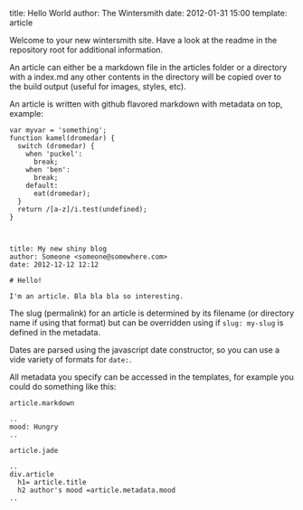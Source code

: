 title: Hello World
author: The Wintersmith
date: 2012-01-31 15:00
template: article

Welcome to your new wintersmith site. Have a look at the readme in the repository root for additional information.

An article can either be a markdown file in the articles folder or a directory with a
index.md any other contents in the directory will be copied over to the build output (useful for images, styles, etc).

An article is written with github flavored markdown with metadata on top, example:

```
var myvar = 'something';
function kamel(dromedar) {
  switch (dromedar) {
    when 'puckel':
      break;
    when 'ben':
      break;
    default:
      eat(dromedar);
  }
  return /[a-z]/i.test(undefined);
}



```

```
title: My new shiny blog
author: Someone <someone@somewhere.com>
date: 2012-12-12 12:12

# Hello!

I'm an article. Bla bla bla so interesting.

```

The slug (permalink) for an article is determined by its filename (or directory name if using that format) but can  be overridden using if `slug: my-slug` is defined in the metadata.

Dates are parsed using the javascript date constructor, so you can use a vide variety of formats for `date:`.

All metadata you specify can be accessed in the templates, for example you could do something like this:


```
article.markdown

..
mood: Hungry
..

article.jade

..
div.article
  h1= article.title
  h2 author's mood =article.metadata.mood
..

```
